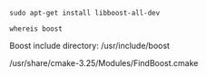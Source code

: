```
sudo apt-get install libboost-all-dev
```

```
whereis boost
```

Boost include directory:
/usr/include/boost

/usr/share/cmake-3.25/Modules/FindBoost.cmake


